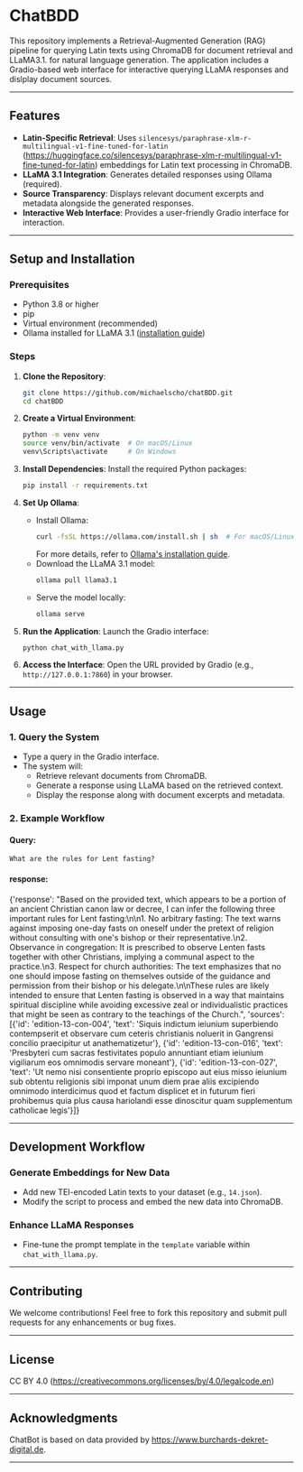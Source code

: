 # **ChatBDD**

This repository implements a Retrieval-Augmented Generation (RAG) pipeline for querying Latin texts using ChromaDB for document retrieval and LLaMA3.1. for natural language generation. The application includes a Gradio-based web interface for interactive querying LLaMA responses and dislplay document sources.

---

## **Features**

- **Latin-Specific Retrieval**: Uses `silencesys/paraphrase-xlm-r-multilingual-v1-fine-tuned-for-latin` (https://huggingface.co/silencesys/paraphrase-xlm-r-multilingual-v1-fine-tuned-for-latin) embeddings for Latin text processing in ChromaDB.
- **LLaMA 3.1 Integration**: Generates detailed responses using Ollama (required).
- **Source Transparency**: Displays relevant document excerpts and metadata alongside the generated responses.
- **Interactive Web Interface**: Provides a user-friendly Gradio interface for interaction.

---

## **Setup and Installation**

### **Prerequisites**

- Python 3.8 or higher
- pip
- Virtual environment (recommended)
- Ollama installed for LLaMA 3.1 ([installation guide](https://ollama.com/))

### **Steps**

1. **Clone the Repository**:
   ```bash
   git clone https://github.com/michaelscho/chatBDD.git
   cd chatBDD
   ```

2. **Create a Virtual Environment**:
   ```bash
   python -m venv venv
   source venv/bin/activate  # On macOS/Linux
   venv\Scripts\activate     # On Windows
   ```

3. **Install Dependencies**:
   Install the required Python packages:
   ```bash
   pip install -r requirements.txt
   ```

4. **Set Up Ollama**:
   - Install Ollama:
     ```bash
     curl -fsSL https://ollama.com/install.sh | sh  # For macOS/Linux
     ```
     For more details, refer to [Ollama's installation guide](https://ollama.com/).
   - Download the LLaMA 3.1 model:
     ```bash
     ollama pull llama3.1
     ```
   - Serve the model locally:
     ```bash
     ollama serve
     ```

5. **Run the Application**:
   Launch the Gradio interface:
   ```bash
   python chat_with_llama.py
   ```

6. **Access the Interface**:
   Open the URL provided by Gradio (e.g., `http://127.0.0.1:7860`) in your browser.

---

## **Usage**

### **1. Query the System**
- Type a query in the Gradio interface.
- The system will:
  - Retrieve relevant documents from ChromaDB.
  - Generate a response using LLaMA based on the retrieved context.
  - Display the response along with document excerpts and metadata.

### **2. Example Workflow**

#### **Query**:
`What are the rules for Lent fasting?`

#### **response**:
{'response': "Based on the provided text, which appears to be a portion of an ancient Christian canon law or decree, I can infer the following three important rules for Lent fasting:\n\n1. No arbitrary fasting: The text warns against imposing one-day fasts on oneself under the pretext of religion without consulting with one's bishop or their representative.\n2. Observance in congregation: It is prescribed to observe Lenten fasts together with other Christians, implying a communal aspect to the practice.\n3. Respect for church authorities: The text emphasizes that no one should impose fasting on themselves outside of the guidance and permission from their bishop or his delegate.\n\nThese rules are likely intended to ensure that Lenten fasting is observed in a way that maintains spiritual discipline while avoiding excessive zeal or individualistic practices 
that might be seen as contrary to the teachings of the Church.", 'sources': [{'id': 'edition-13-con-004', 'text': 'Siquis indictum ieiunium superbiendo contempserit et observare cum ceteris christianis noluerit in Gangrensi concilio praecipitur ut anathematizetur'}, {'id': 'edition-13-con-016', 'text': 'Presbyteri cum sacras festivitates populo annuntiant etiam ieiunium vigiliarum eos omnimodis servare moneant'}, {'id': 'edition-13-con-027', 'text': 'Ut nemo nisi consentiente proprio episcopo aut eius misso ieiunium sub obtentu religionis sibi imponat unum diem prae aliis excipiendo omnimodo interdicimus quod et factum displicet et in futurum fieri prohibemus quia plus causa hariolandi esse dinoscitur quam supplementum catholicae legis'}]}

---

## **Development Workflow**

### **Generate Embeddings for New Data**
- Add new TEI-encoded Latin texts to your dataset (e.g., `14.json`).
- Modify the script to process and embed the new data into ChromaDB.

### **Enhance LLaMA Responses**
- Fine-tune the prompt template in the `template` variable within `chat_with_llama.py`.

---

## **Contributing**

We welcome contributions! Feel free to fork this repository and submit pull requests for any enhancements or bug fixes.

---

## **License**

CC BY 4.0 (https://creativecommons.org/licenses/by/4.0/legalcode.en)

---

## **Acknowledgments**

ChatBot is based on data provided by https://www.burchards-dekret-digital.de.

---
